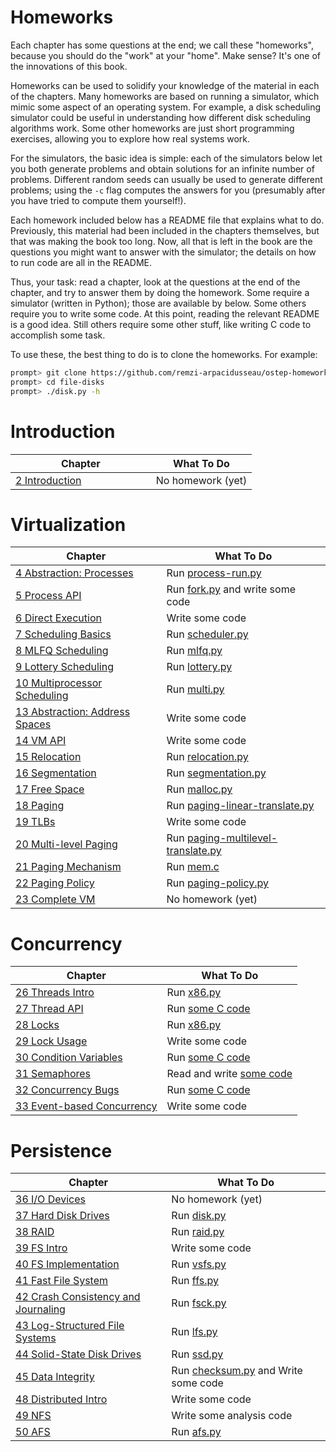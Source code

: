 # Homeworks

Each chapter has some questions at the end; we call these "homeworks",
because you should do the "work" at your "home". Make sense? It's one of
the innovations of this book.

Homeworks can be used to solidify your knowledge of the material in each
of the chapters. Many homeworks are based on running a simulator, which
mimic some aspect of an operating system. For example, a disk scheduling
simulator could be useful in understanding how different disk scheduling
algorithms work. Some other homeworks are just short programming exercises,
allowing you to explore how real systems work.

For the simulators, the basic idea is simple: each of the simulators below
let you both generate problems and obtain solutions for an infinite number
of problems. Different random seeds can usually be used to generate different
problems; using the `-c` flag computes the answers for you (presumably after
you have tried to compute them yourself!).

Each homework included below has a README file that explains what to
do. Previously, this material had been included in the chapters themselves,
but that was making the book too long. Now, all that is left in the book
are the questions you might want to answer with the simulator; the details
on how to run code are all in the README.

Thus, your task: read a chapter, look at the questions at the end of the
chapter, and try to answer them by doing the homework. Some require a
simulator (written in Python); those are available by below. Some others
require you to write some code. At this point, reading the relevant README
is a good idea. Still others require some other stuff, like writing C code
to accomplish some task.

To use these, the best thing to do is to clone the homeworks. For example:

```sh
prompt> git clone https://github.com/remzi-arpacidusseau/ostep-homework/
prompt> cd file-disks
prompt> ./disk.py -h
```

# Introduction

Chapter | What To Do
--------|-----------
[2 Introduction](http://www.cs.wisc.edu/~remzi/OSTEP/intro.pdf) &nbsp; &nbsp; &nbsp; &nbsp; &nbsp; &nbsp; &nbsp; &nbsp; &nbsp; &nbsp; &nbsp; &nbsp; | No homework (yet)

# Virtualization
Chapter | What To Do
--------|-----------
[4 Abstraction: Processes](http://www.cs.wisc.edu/~remzi/OSTEP/cpu-intro.pdf) | Run [process-run.py](cpu-intro)
[5 Process API](http://www.cs.wisc.edu/~remzi/OSTEP/cpu-api.pdf) | Run [fork.py](cpu-api) and write some code
[6 Direct Execution](http://www.cs.wisc.edu/~remzi/OSTEP/cpu-mechanisms.pdf) | Write some code
[7 Scheduling Basics](http://www.cs.wisc.edu/~remzi/OSTEP/cpu-sched.pdf) | Run [scheduler.py](cpu-sched)
[8 MLFQ Scheduling](http://www.cs.wisc.edu/~remzi/OSTEP/cpu-sched-mlfq.pdf)	| Run [mlfq.py](cpu-sched-mlfq)
[9 Lottery Scheduling](http://www.cs.wisc.edu/~remzi/OSTEP/cpu-sched-lottery.pdf) | Run [lottery.py](cpu-sched-lottery)
[10 Multiprocessor Scheduling](http://www.cs.wisc.edu/~remzi/OSTEP/cpu-sched-multi.pdf) | Run [multi.py](cpu-sched-multi)
[13 Abstraction: Address Spaces](http://www.cs.wisc.edu/~remzi/OSTEP/vm-intro.pdf) | Write some code
[14 VM API](http://www.cs.wisc.edu/~remzi/OSTEP/vm-api.pdf) | Write some code
[15 Relocation](http://www.cs.wisc.edu/~remzi/OSTEP/vm-mechanism.pdf) | Run [relocation.py](vm-mechanism)
[16 Segmentation](http://www.cs.wisc.edu/~remzi/OSTEP/vm-segmentation.pdf) | Run [segmentation.py](vm-segmentation)
[17 Free Space](http://www.cs.wisc.edu/~remzi/OSTEP/vm-freespace.pdf) | Run [malloc.py](vm-freespace)
[18 Paging](http://www.cs.wisc.edu/~remzi/OSTEP/vm-paging.pdf) | Run [paging-linear-translate.py](vm-paging)
[19 TLBs](http://www.cs.wisc.edu/~remzi/OSTEP/vm-tlbs.pdf) | Write some code
[20 Multi-level Paging](http://www.cs.wisc.edu/~remzi/OSTEP/vm-smalltables.pdf) | Run [paging-multilevel-translate.py](vm-smalltables)
[21 Paging Mechanism](http://www.cs.wisc.edu/~remzi/OSTEP/vm-beyondphys.pdf) | Run [mem.c](vm-beyondphys)
[22 Paging Policy](http://www.cs.wisc.edu/~remzi/OSTEP/vm-beyondphys-policy.pdf) | Run [paging-policy.py](vm-beyondphys-policy)
[23 Complete VM](http://www.cs.wisc.edu/~remzi/OSTEP/vm-complete.pdf) | No homework (yet)

# Concurrency

Chapter | What To Do
--------|-----------
[26 Threads Intro](http://www.cs.wisc.edu/~remzi/OSTEP/threads-intro.pdf) | Run [x86.py](threads-intro)
[27 Thread API](http://www.cs.wisc.edu/~remzi/OSTEP/threads-api.pdf)	| Run [some C code](threads-api)
[28 Locks](http://www.cs.wisc.edu/~remzi/OSTEP/threads-locks.pdf)	| Run [x86.py](threads-locks)
[29 Lock Usage](http://www.cs.wisc.edu/~remzi/OSTEP/threads-locks-usage.pdf) | Write some code
[30 Condition Variables](http://www.cs.wisc.edu/~remzi/OSTEP/threads-cv.pdf) | Run [some C code](threads-cv)
[31 Semaphores](http://www.cs.wisc.edu/~remzi/OSTEP/threads-sema.pdf) | Read and write [some code](threads-sema)
[32 Concurrency Bugs](http://www.cs.wisc.edu/~remzi/OSTEP/threads-bugs.pdf) | Run [some C code](threads-bugs)
[33 Event-based Concurrency](http://www.cs.wisc.edu/~remzi/OSTEP/threads-events.pdf) | Write some code

# Persistence

Chapter | What To Do
--------|-----------
[36 I/O Devices](http://www.cs.wisc.edu/~remzi/OSTEP/file-devices.pdf) | No homework (yet)
[37 Hard Disk Drives](http://www.cs.wisc.edu/~remzi/OSTEP/file-disks.pdf) | Run [disk.py](file-disks)
[38 RAID](http://www.cs.wisc.edu/~remzi/OSTEP/file-raid.pdf) | Run [raid.py](file-raid)
[39 FS Intro](http://www.cs.wisc.edu/~remzi/OSTEP/file-intro.pdf) | Write some code
[40 FS Implementation](http://www.cs.wisc.edu/~remzi/OSTEP/file-implementation.pdf) | Run [vsfs.py](file-implementation)
[41 Fast File System](http://www.cs.wisc.edu/~remzi/OSTEP/file-ffs.pdf) | Run [ffs.py](file-ffs)
[42 Crash Consistency and Journaling](http://www.cs.wisc.edu/~remzi/OSTEP/file-journaling.pdf) | Run [fsck.py](file-journaling)
[43 Log-Structured File Systems](http://www.cs.wisc.edu/~remzi/OSTEP/file-lfs.pdf) | Run [lfs.py](file-lfs)
[44 Solid-State Disk Drives](http://www.cs.wisc.edu/~remzi/OSTEP/file-ssd.pdf) | Run [ssd.py](file-ssd)
[45 Data Integrity](http://www.cs.wisc.edu/~remzi/OSTEP/file-integrity.pdf) | Run [checksum.py](file-integrity) and Write some code
[48 Distributed Intro](http://www.cs.wisc.edu/~remzi/OSTEP/dist-intro.pdf) | Write some code
[49 NFS](http://www.cs.wisc.edu/~remzi/OSTEP/dist-nfs.pdf) | Write some analysis code
[50 AFS](http://www.cs.wisc.edu/~remzi/OSTEP/dist-afs.pdf) | Run [afs.py](dist-afs)
